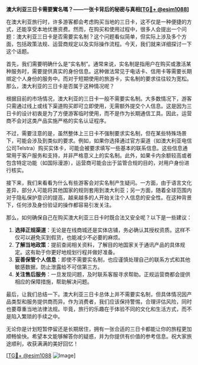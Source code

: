 **澳大利亚三日卡需要實名嗎？——一张卡背后的秘密与真相[[TG💪+ @esim1088](https://t.me/s/esim1088)]**

在澳大利亚旅行时，许多游客都会考虑购买当地的三日卡，这不仅是一种便捷的方式，还能享受本地优惠资费。然而，在购买和使用过程中，很多人会提出一个问题：澳大利亚三日卡是否需要实名制？这个问题看似简单，但实际上涉及多个方面，包括政策法规、运营商规定以及实际操作流程。今天，我们就来详细探讨一下这个话题。

首先，我们需要明确什么是“实名制”。通常来说，实名制是指用户在购买或激活某种服务时，需要提供真实的身份信息。这种做法常见于电话卡、信用卡等需要长期绑定个人身份的服务中。而对于短期使用的旅游卡，实名制的要求往往较为宽松。那么，澳大利亚的三日卡是否属于这种情况呢？

根据目前的市场情况，澳大利亚的三日卡一般不需要实名制。大多数情况下，游客只需通过线上或线下渠道购买即可立即使用，无需额外提交个人信息。这是因为三日卡的设计初衷是为了方便游客临时使用，而不是作为长期通信工具。因此，运营商不会对这类产品实施严格的实名认证程序。

不过，需要注意的是，虽然整体上三日卡不强制要求实名制，但在某些特殊场景下，可能会涉及到类似的要求。例如，如果你选择通过官方渠道（如澳大利亚电信公司Telstra）购买实体卡，可能会被要求填写一些基本的联系信息。这些信息通常用于客户服务和支持，并非严格意义上的实名制。此外，如果卡内余额较高或者包含特定功能（如国际漫游），运营商可能会出于监管合规的目的，对用户身份进行核实。

接下来，我们来看看为什么有些游客会对实名制产生疑问。一方面，由于语言文化差异，部分人可能将其他国家的规则套用到澳大利亚；另一方面，随着全球范围内对于隐私保护意识的提高，越来越多的人开始关注个人信息的安全性。在这种背景下，任何涉及身份验证的操作都容易引发关注。

那么，如何确保自己在购买澳大利亚三日卡时既合法又安全呢？以下是一些建议：

1. **选择正规渠道**：无论是在线商城还是实体店铺，务必确认其授权资质。这样不仅可以避免买到假货，也能减少不必要的麻烦。
2. **了解当地政策**：提前查阅相关资料，了解目的地国家关于通讯产品的具体规定。这有助于你更好地规划行程并做好准备。
3. **妥善保管个人信息**：即使不需要实名制，也应谨慎处理自己的联系方式和其他敏感数据，防止泄露给不可信第三方。
4. **关注售后服务**：一旦发现问题，及时联系客服寻求帮助。正规运营商都会提供相应的保障措施，帮助解决问题。

最后，让我们总结一下。澳大利亚三日卡总体上并不需要实名制，但具体情况因产品类型和服务提供商而异。作为消费者，我们应该保持警惕，合理评估风险，同时也要尊重当地法律法规。毕竟，旅行的乐趣在于体验不同的文化和生活方式，而不是陷入繁琐的手续之中。

无论你是计划短暂停留还是长期居住，拥有一张合适的三日卡都能让你的旅程更加顺畅愉快。希望本文能够解答你的疑惑，并为你提供有价值的参考信息。祝大家旅途顺利，收获满满的美好回忆！

[[TG💪+ @esim1088](https://t.me/s/esim1088) ![Image](https://i.postimg.cc/4NQfJmqS/Snipaste-2025-05-13-00-14-12.png)]